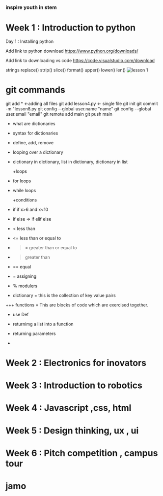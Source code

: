 ### inspire youth in stem

# Week 1 : Introduction to python
Day 1 : Installing python

Add link to python download
https://www.python.org/downloads/


Add link to downloading vs code
https://code.visualstudio.com/download


strings
      replace()
      strip()
      slice()
      format()
      upper()
      lower()
      len()
![lesson 1](./images/lesson1.PMG)


# git commands
git add * <-adding all files
git add lesson4.py <- single file
git init
git commit -m "lesson8.py
git config --global user.name "name"
git config --global user.email "email"
git remote add main
git push main



+ what are dictionaries
+ syntax for dictionaries
+ define, add, remove
+ looping over a dictionary
+ cictionary in dictionary, list in dictionary, dictionary in list


     +loops
+ for loops
+ while loops

     +conditions
+ if       if x>6  and x<10 
+ if else => if
             elif 
             else


+ <  less than
+ <= less than or equal to
+ >= greater than or equal to
+ > greater than 
+ == equal 
+ = assigning
+ % modulers


+ dictionary = this is the collection of key value pairs

+++ functions = This are blocks of code which are exercised together.
  + use Def

+ returnimg a list into a function
+ returning parameters
+          

# Week 2 : Electronics for inovators

# Week 3 : Introduction to robotics

# Week 4 : Javascript ,css, html

# Week 5 : Design thinking, ux , ui

# Week 6 : Pitch competition , campus tour


      

# jamo
